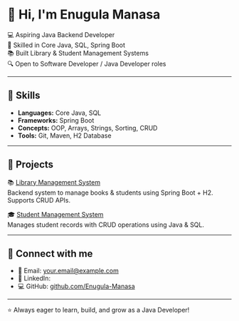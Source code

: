 # 👋 Hi, I'm Enugula Manasa

💻 Aspiring Java Backend Developer  
🚀 Skilled in Core Java, SQL, Spring Boot  
📚 Built Library & Student Management Systems  
🔍 Open to Software Developer / Java Developer roles  

---

## 🔹 Skills
- **Languages:** Core Java, SQL
- **Frameworks:** Spring Boot
- **Concepts:** OOP, Arrays, Strings, Sorting, CRUD
- **Tools:** Git, Maven, H2 Database

---

## 🔹 Projects
📚 [Library Management System](https://github.com/Enugula-Manasa/Library-Management-System)  
Backend system to manage books & students using Spring Boot + H2. Supports CRUD APIs.  

🎓 [Student Management System](https://github.com/Enugula-Manasa/Student-Management-System)  
Manages student records with CRUD operations using Java & SQL.  

---

## 🔹 Connect with me
- 📧 Email: your.email@example.com  
- 🔗 LinkedIn:  
- 💻 GitHub: [github.com/Enugula-Manasa](https://github.com/Enugula-Manasa)

---

⭐ Always eager to learn, build, and grow as a Java Developer!
